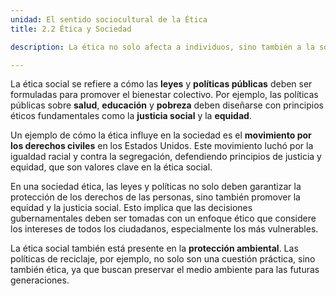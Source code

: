 ```yaml
---
unidad: El sentido sociocultural de la Ética
title: 2.2 Ética y Sociedad

description: La ética no solo afecta a individuos, sino también a la sociedad en su conjunto. En una sociedad ética, las leyes y políticas públicas deben ser diseñadas para promover el bienestar común y asegurar que todos los individuos tengan acceso a los derechos y oportunidades fundamentales.

---
```

La ética social se refiere a cómo las **leyes** y **políticas públicas** deben ser formuladas para promover el bienestar colectivo. Por ejemplo, las políticas públicas sobre **salud**, **educación** y **pobreza** deben diseñarse con principios éticos fundamentales como la **justicia social** y la **equidad**. 

Un ejemplo de cómo la ética influye en la sociedad es el **movimiento por los derechos civiles** en los Estados Unidos. Este movimiento luchó por la igualdad racial y contra la segregación, defendiendo principios de justicia y equidad, que son valores clave en la ética social.

En una sociedad ética, las leyes y políticas no solo deben garantizar la protección de los derechos de las personas, sino también promover la equidad y la justicia social. Esto implica que las decisiones gubernamentales deben ser tomadas con un enfoque ético que considere los intereses de todos los ciudadanos, especialmente los más vulnerables.

La ética social también está presente en la **protección ambiental**. Las políticas de reciclaje, por ejemplo, no solo son una cuestión práctica, sino también ética, ya que buscan preservar el medio ambiente para las futuras generaciones.
